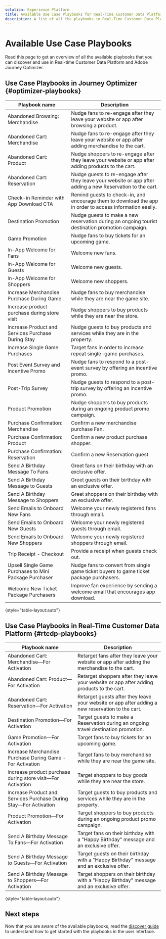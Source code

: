 ```yaml
---
solution: Experience Platform
title: Available Use Case Playbooks for Real-Time Customer Data Platform and Adobe Journey Optimizer. 
description: A list of all the playbooks in Real-Time Customer Data Platform and Adobe Journey Optimizer.
---
```


# Available Use Case Playbooks

Read this page to get an overview of all the available playbooks that you can discover and use in Real-time Customer Data Platform and Adobe Journey Optimizer.

## Use Case Playbooks in Journey Optimizer {#optimizer-playbooks}

| Playbook name |  Description |
| ------------- |  ----------- |
| Abandoned Browsing: Merchandise | Nudge fans to re-engage after they leave your website or app after browsing a product. |
| Abandoned Cart: Merchandise | Nudge fans to re-engage after they leave your website or app after adding merchandise to the cart. |
| Abandoned Cart: Product | Nudge shoppers to re-engage after they leave your website or app after adding products to the cart. |
| Abandoned Cart: Reservation | Nudge guests to re-engage after they leave your website or app after adding a new Reservation to the cart. |
| Check-in Reminder with App Download CTA | Remind guests to check-in, and encourage them to download the app in order to access information easily. |
| Destination Promotion | Nudge guests to make a new reservation during an ongoing tourist destination promotion campaign. |
| Game Promotion | Nudge fans to buy tickets for an upcoming game. |
| In-App Welcome for Fans | Welcome new fans. |
| In-App Welcome for Guests | Welcome new guests. |
| In-App Welcome for Shoppers | Welcome new shoppers. |
| Increase Merchandise Purchase During Game | Nudge fans to buy merchandise while they are near the game site. |
| Increase product purchase during store visit | Nudge shoppers to buy products while they are near the store. |
| Increase Product and Services Purchase During Stay | Nudge guests to buy products and services while they are in the property. |
| Increase Single Game Purchases | Target fans in order to increase repeat single-game purchases. |
| Post Event Survey and Incentive Promo | Nudge fans to respond to a post-event survey by offering an incentive promo. |
| Post-Trip Survey | Nudge guests to respond to a post-trip survey by offering an incentive promo. |
| Product Promotion | Nudge shoppers to buy products during an ongoing product promo campaign. |
| Purchase Confirmation: Merchandise | Confirm a new merchandise purchase Fan. |
| Purchase Confirmation: Product | Confirm a new product purchase shopper. |
| Purchase Confirmation: Reservation | Confirm a new Reservation guest. |
| Send A Birthday Message To Fans | Greet fans on their birthday with an exclusive offer. |
| Send A Birthday Message to Guests | Greet guests on their birthday with an exclusive offer. |
| Send A Birthday Message to Shoppers  | Greet shoppers on their birthday with an exclusive offer. |
| Send Emails to Onboard New Fans | Welcome your newly registered fans through email. |
| Send Emails to Onboard New Guests | Welcome your newly registered guests through email. |
| Send Emails to Onboard New Shoppers | Welcome your newly registered shoppers through email. |
| Trip Receipt - Checkout | Provide a receipt when guests check out. |
| Upsell Single Game Purchases to Mini Package Purchaser | Nudge fans to convert from single game ticket buyers to game ticket package purchasers. |
| Welcome New Ticket Package Purchasers | Improve fan experience by sending a welcome email that encourages app download. |

{style="table-layout:auto"}

## Use Case Playbooks in Real-Time Customer Data Platform {#rtcdp-playbooks}

| Playbook name | Description |
| ------------- | ----------- |
| Abandoned Cart: Merchandise&mdash;For Activation | Retarget fans after they leave your website or app after adding the merchandise to the cart. |
| Abandoned Cart: Product&mdash;For Activation | Retarget shoppers after they leave your website or app after adding products to the cart. |
| Abandoned Cart: Reservation&mdash;For Activation | Retarget guests after they leave your website or app after adding a new reservation to the cart. |
| Destination Promotion&mdash;For Activation | Target guests to make a Reservation during an ongoing travel destination promotion. |
| Game Promotion&mdash;For Activation|  Target fans to buy tickets for an upcoming game. |
| Increase Merchandise Purchase During Game - For Activation | Target fans to buy merchandise while they are near the game site. |
| Increase product purchase during store visit&mdash;For Activation | Target shoppers to buy goods while they are near the store. |
| Increase Product and Services Purchase During Stay&mdash;For Activation | Target guests to buy products and services while they are in the property. |
| Product Promotion&mdash;For Activation| Target shoppers to buy products during an ongoing product promo campaign. |
| Send A Birthday Message To Fans&mdash;For Activation | Target fans on their birthday with a "Happy Birthday" message and an exclusive offer. |
| Send A Birthday Message to Guests&mdash;For Activation | Target guests on their birthday with a "Happy Birthday" message and an exclusive offer. |
| Send A Birthday Message to Shoppers&mdash;For Activation | Target shoppers on their birthday with a "Happy Birthday" message and an exclusive offer. |

{style="table-layout:auto"}

## Next steps

Now that you are aware of the available playbooks, read the [discover guide](/help/use-case-playbooks/playbooks/discover.md) to understand how to get started with the playbooks in the user interface.
